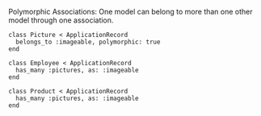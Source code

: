 Polymorphic Associations:
One model can belong to more than one other model through one association.

```
class Picture < ApplicationRecord
  belongs_to :imageable, polymorphic: true
end
```
```
class Employee < ApplicationRecord
  has_many :pictures, as: :imageable
end
```
```
class Product < ApplicationRecord
  has_many :pictures, as: :imageable
end
```
